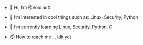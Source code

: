 - 👋 Hi, I’m @VoidiacX
- 👀 I’m interested in cool things such as: Linux, Security, Python
- 🌱 I’m currently learning Linux, Security, Python, C

- 📫 How to reach me ...  idk yet 

<!---
VoidiacX/VoidiacX is a ✨ special ✨ repository because its `README.md` (this file) appears on your GitHub profile.
You can click the Preview link to take a look at your changes.
--->
